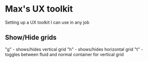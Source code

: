# Max's UX toolkit

Setting up a UX toolkit I can use in any job

## Show/Hide grids

"g" - shows/hides vertical grid
"h" - shows/hides horizontal grid
"t" - toggles between fluid and normal container for vertical grid
